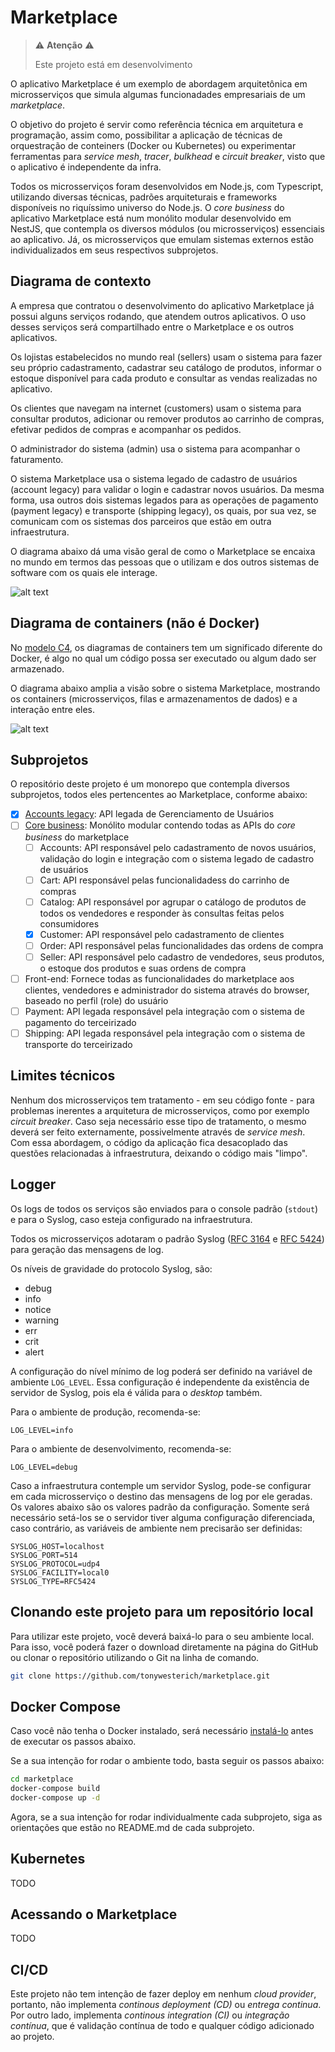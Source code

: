 # Marketplace

> ⚠️ **Atenção** ⚠️
>
> Este projeto está em desenvolvimento

O aplicativo Marketplace é um exemplo de abordagem arquitetônica em microsserviços que simula algumas funcionadades empresariais de um _marketplace_.

O objetivo do projeto é servir como referência técnica em arquitetura e programação, assim como, possibilitar a aplicação de técnicas de orquestração de conteiners (Docker ou Kubernetes) ou experimentar ferramentas para _service mesh_, _tracer_, _bulkhead_ e _circuit breaker_, visto que o aplicativo é independente da infra.

Todos os microsserviços foram desenvolvidos em Node.js, com Typescript, utilizando diversas técnicas, padrões arquiteturais e frameworks disponíveis no riquíssimo universo do Node.js. O _core business_ do aplicativo Marketplace está num monólito modular desenvolvido em NestJS, que contempla os diversos módulos (ou microsserviços) essenciais ao aplicativo. Já, os microsserviços que emulam sistemas externos estão individualizados em seus respectivos subprojetos.

## Diagrama de contexto

A empresa que contratou o desenvolvimento do aplicativo Marketplace já possui alguns serviços rodando, que atendem outros aplicativos. O uso desses serviços será compartilhado entre o Marketplace e os outros aplicativos.

Os lojistas estabelecidos no mundo real (sellers) usam o sistema para fazer seu próprio cadastramento, cadastrar seu catálogo de produtos, informar o estoque disponível para cada produto e consultar as vendas realizadas no aplicativo.

Os clientes que navegam na internet (customers) usam o sistema para consultar produtos, adicionar ou remover produtos ao carrinho de compras, efetivar pedidos de compras e acompanhar os pedidos.

O administrador do sistema (admin) usa o sistema para acompanhar o faturamento.

O sistema Marketplace usa o sistema legado de cadastro de usuários (account legacy) para validar o login e cadastrar novos usuários. Da mesma forma, usa outros dois sistemas legados para as operações de pagamento (payment legacy) e transporte (shipping legacy), os quais, por sua vez, se comunicam com os sistemas dos parceiros que estão em outra infraestrutura.

O diagrama abaixo dá uma visão geral de como o Marketplace se encaixa no mundo em termos das pessoas que o utilizam e dos outros sistemas de software com os quais ele interage.

![alt text](<docs/context-diagram.png>)

## Diagrama de containers (não é Docker)

No [modelo C4](https://c4model.com/), os diagramas de containers tem um significado diferente do Docker, é algo no qual um código possa ser executado ou algum dado ser armazenado.

O diagrama abaixo amplia a visão sobre o sistema Marketplace, mostrando os containers (microsserviços, filas e armazenamentos de dados) e a interação entre eles.

![alt text](<docs/container-diagram.png>)

## Subprojetos

O repositório deste projeto é um monorepo que contempla diversos subprojetos, todos eles pertencentes ao Marketplace, conforme abaixo:
- [x] [Accounts legacy](accounts/README.md): API legada de Gerenciamento de Usuários
- [ ] [Core business](core-business/README.md): Monólito modular contendo todas as APIs do _core business_ do marketplace
  - [ ] Accounts: API responsável pelo cadastramento de novos usuários, validação do login e integração com o sistema legado de cadastro de usuários
  - [ ] Cart: API responsável pelas funcionalidadess do carrinho de compras
  - [ ] Catalog: API responsável por agrupar o catálogo de produtos de todos os vendedores e responder às consultas feitas pelos consumidores
  - [x] Customer: API responsável pelo cadastramento de clientes
  - [ ] Order: API responsável pelas funcionalidades das ordens de compra
  - [ ] Seller: API responsável pelo cadastro de vendedores, seus produtos, o estoque dos produtos e suas ordens de compra
- [ ] Front-end: Fornece todas as funcionalidades do marketplace aos clientes, vendedores e administrador do sistema através do browser, baseado no perfil (role) do usuário
- [ ] Payment: API legada responsável pela integração com o sistema de pagamento do terceirizado
- [ ] Shipping: API legada responsável pela integração com o sistema de transporte do terceirizado

## Limites técnicos

Nenhum dos microsserviços tem tratamento - em seu código fonte - para problemas inerentes a arquitetura de microsserviços, como por exemplo _circuit breaker_. Caso seja necessário esse tipo de tratamento, o mesmo deverá ser feito externamente, possivelmente através de _service mesh_. Com essa abordagem, o código da aplicação fica desacoplado das questões relacionadas à infraestrutura, deixando o código mais "limpo".

## Logger

Os logs de todos os serviços são enviados para o console padrão (`stdout`) e para o Syslog, caso esteja configurado na infraestrutura.

Todos os microsserviços adotaram o padrão Syslog ([RFC 3164](http://www.ietf.org/rfc/rfc3164.txt) e [RFC 5424](http://tools.ietf.org/html/rfc5424)) para geração das mensagens de log.

Os níveis de gravidade do protocolo Syslog, são:
- debug
- info
- notice
- warning
- err
- crit
- alert

A configuração do nível mínimo de log poderá ser definido na variável de ambiente `LOG_LEVEL`. Essa configuração é independente da existência de servidor de Syslog, pois ela é válida para o _desktop_ também.

Para o ambiente de produção, recomenda-se:
```
LOG_LEVEL=info
```

Para o ambiente de desenvolvimento, recomenda-se:
```
LOG_LEVEL=debug
```

Caso a infraestrutura contemple um servidor Syslog, pode-se configurar em cada microsserviço o destino das mensagens de log por ele geradas. Os valores abaixo são os valores padrão da configuração. Somente será necessário setá-los se o servidor tiver alguma configuração diferenciada, caso contrário, as variáveis de ambiente nem precisarão ser definidas:
```
SYSLOG_HOST=localhost
SYSLOG_PORT=514
SYSLOG_PROTOCOL=udp4
SYSLOG_FACILITY=local0
SYSLOG_TYPE=RFC5424
```

## Clonando este projeto para um repositório local

Para utilizar este projeto, você deverá baixá-lo para o seu ambiente local. Para isso, você poderá fazer o download diretamente na página do GitHub ou clonar o repositório utilizando o Git na linha de comando.

```bash
git clone https://github.com/tonywesterich/marketplace.git
```

## Docker Compose

Caso você não tenha o Docker instalado, será necessário [instalá-lo](https://docs.docker.com/get-docker/) antes de executar os passos abaixo.

Se a sua intenção for rodar o ambiente todo, basta seguir os passos abaixo:

```bash
cd marketplace
docker-compose build
docker-compose up -d
```

Agora, se a sua intenção for rodar individualmente cada subprojeto, siga as orientações que estão no README.md de cada subprojeto.

## Kubernetes

TODO

## Acessando o Marketplace

TODO

## CI/CD
Este projeto não tem intenção de fazer deploy em nenhum _cloud provider_, portanto, não implementa _continous deployment (CD)_ ou _entrega continua_. Por outro lado, implementa _continous integration (CI)_ ou _integração contínua_, que é validação contínua de todo e qualquer código adicionado ao projeto.
